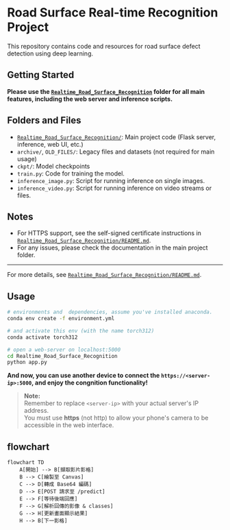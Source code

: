 # Road Surface Real-time Recognition Project

This repository contains code and resources for road surface defect detection using deep learning.

## Getting Started

**Please use the [`Realtime_Road_Surface_Recognition`](Realtime_Road_Surface_Recognition/) folder for all main features, including the web server and inference scripts.**


## Folders and Files

- [`Realtime_Road_Surface_Recognition/`](Realtime_Road_Surface_Recognition/): Main project code (Flask server, inference, web UI, etc.)
- `archive/`, `OLD_FILES/`: Legacy files and datasets (not required for main usage)
- `ckpt/`: Model checkpoints
- `train.py`: Code for training the model.
- `inference_image.py`: Script for running inference on single images.
- `inference_video.py`: Script for running inference on video streams or files.


## Notes

- For HTTPS support, see the self-signed certificate instructions in [`Realtime_Road_Surface_Recognition/README.md`](Realtime_Road_Surface_Recognition/README.md).
- For any issues, please check the documentation in the main project folder.

---
For more details, see [`Realtime_Road_Surface_Recognition/README.md`](Realtime_Road_Surface_Recognition/README.md).

## Usage
```bash
# environments and  dependencies, assume you've installed anaconda.
conda env create -f environment.yml

# and activate this env (with the name torch312)
conda activate torch312
```
```bash
# open a web-server on localhost:5000
cd Realtime_Road_Surface_Recognition
python app.py
```
**And now, you can use another device to connect the `https://<server-ip>:5000`, and enjoy the congnition functionality!**
> **Note:**  
> Remember to replace `<server-ip>` with your actual server's IP address.  
> You must use **https** (not http) to allow your phone's camera to be accessible in the web interface.

## flowchart
```mermaid
flowchart TD
    A[開始] --> B[擷取影片影格]
    B --> C[繪製至 Canvas]
    C --> D[轉成 Base64 編碼]
    D --> E[POST 請求至 /predict]
    E --> F[等待後端回應]
    F --> G[解析回傳的影像 & classes]
    G --> H[更新畫面顯示結果]
    H --> B[下一影格]
```